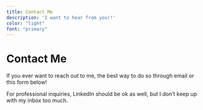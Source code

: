 ```yaml
---
title: Contact Me
description: 'I want to hear from you!!'
color: "light"
font: "primary"
---
```

# Contact Me

If you ever want to reach out to me, the best way to do so through email or this form below! 
 
For professional inquiries, LinkedIn should be ok as well, but I don’t keep up with my inbox too much.

<contact-form></contact-form>

<about-content>
  <template #header>Socials</template>
  <template #body>

I’m not really the type to keep up with social media, but here’s an array of links for your enjoyment anyways. Maybe when I become a super-influencer one day. 

Regardless, feel free to try getting in touch through some of these, but the form above will be your best bet. 

  </template>
</about-content>

<contact-socials></contact-socials>
